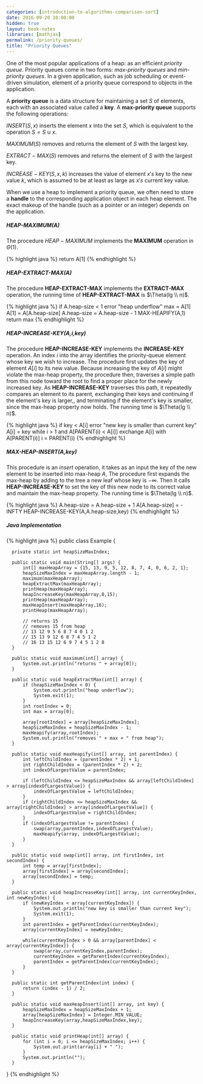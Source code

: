 ```yaml
---
categories: [introduction-to-algorithms-comparison-sort]
date: 2016-09-20 10:00:00
hidden: true
layout: book-notes
libraries: [mathjax]
permalink: /priority-queues/
title: "Priority Queues"
---
```


One of the most popular applications of a heap: as an efficient _priority queue_. Priority queues come in two forms: _max-priority queues_ and _min-priority queues_. In a given application, such as job scheduling or event-driven simulation, element of a priority queue correspond to objects in the application.

A __priority queue__ is a data structure for maintaining a set $S$ of elements, each with an associated value called a __key__. A __max-priority queue__ supports the following operations:

$INSERT(S,x)$ inserts the element $x$ into the set $S$, which is equivalent to the operation $S = S \cup {x}$.

$MAXIMUM(S)$ removes and returns the element of $S$ with the largest key.

$EXTRACT-MAX(S)$ removes and returns the element of $S$ with the largest key.

$INCREASE-KEY(S,x,k)$ increases the value of element $x's$ key to the new value $k$, which is assumed to be at least as large as $x's$ current key value.

When we use a heap to implement a priority queue, we often need to store a __handle__ to the corresponding application object in each heap element. The exact makeup of the handle (such as a pointer or an integer) depends on the application.

##### HEAP-MAXIMUM(A)

The procedure $HEAP-MAXIMUM$ implements the __MAXIMUM__ operation in $\Theta(1)$.

{% highlight java %}
    return A[1]
{% endhighlight %}

##### HEAP-EXTRACT-MAX(A)

The procedure __HEAP-EXTRACT-MAX__ implements the __EXTRACT-MAX__ operation, the running time of __HEAP-EXTRACT-MAX__ is $\Theta(lg \\ n)$.

{% highlight java %}
  if A.heap-size < 1
    error "heap underflow"
  max = A[1]
  A[1] = A[A.heap-size]
  A.heap-size = A.heap-size - 1
  MAX-HEAPIFY(A,1)
  return max
{% endhighlight %}

##### HEAP-INCREASE-KEY(A,i,key)

The procedure __HEAP-INCREASE-KEY__ implements the __INCREASE-KEY__ operation. An index $i$ into the array identifies the priority-queue element whose key we wish to increase. The procedure first updates the key of element $A[i]$ to its new value. Because increasing the key of $A[i]$ might violate the max-heap property, the procedure then, traverses a simple path from this node toward the root to find a proper place for the newly increased key. As __HEAP-INCREASE-KEY__ traverses this path, it repeatedly compares an element to its parent, exchanging their keys and continuing if the element's key is larger,, and terminating if the element's key is smaller, since the max-heap property now holds. The running time is $\Theta(lg \\ n)$.

{% highlight java %}
  if key < A[i]
    error "new key is smaller than current key"
  A[i] = key
  while i > 1 and A[PARENT(i) < A[i]]
    exchange A[i] with A[PARENT(i)]
    i = PARENT(i)
{% endhighlight %}

##### MAX-HEAP-INSERT(A,key)

This procedure is an _insert_ operation, it takes as an input the key of the new element to be inserted into max-heap $A$, The procedure first expands the max-heap by adding to the tree a new leaf whose key is $- \infty$. Then it calls __HEAP-INCREASE-KEY__ to set the key of this new node to its correct value and maintain the max-heap property. The running time is $\Theta(lg \\ n)$.

{% highlight java %}
  A.heap-size = A.heap-size + 1
  A[A.heap-size] = -INFTY
  HEAP-INCREASE-KEY(A,A.heap-size,key)
{% endhighlight %}

##### Java Implementation

{% highlight java %}
  public class Example {

      private static int heapSizeMaxIndex;

      public static void main(String[] args) {
          int[] maxHeapArray = {15, 13, 9, 5, 12, 8, 7, 4, 0, 6, 2, 1};
          heapSizeMaxIndex = maxHeapArray.length - 1;
          maximum(maxHeapArray);
          heapExtractMax(maxHeapArray);
          printHeap(maxHeapArray);
          heapIncreaseKey(maxHeapArray,8,15);
          printHeap(maxHeapArray);
          maxHeapInsert(maxHeapArray,16);
          printHeap(maxHeapArray);

          // returns 15
          // removes 15 from heap
          // 13 12 9 5 6 8 7 4 0 1 2 
          // 15 13 9 12 6 8 7 4 5 1 2 
          // 16 13 15 12 6 9 7 4 5 1 2 8 
      }

      public static void maximum(int[] array) {
          System.out.println("returns " + array[0]);
      }

      public static void heapExtractMax(int[] array) {
          if (heapSizeMaxIndex < 0) {
              System.out.println("heap underflow");
              System.exit(1);
          }
          int rootIndex = 0;
          int max = array[0];

          array[rootIndex] = array[heapSizeMaxIndex];
          heapSizeMaxIndex = heapSizeMaxIndex - 1;
          maxHeapify(array,rootIndex);
          System.out.println("removes " + max + " from heap");
      }

      public static void maxHeapify(int[] array, int parentIndex) {
          int leftChildIndex = (parentIndex * 2) + 1;
          int rightChildIndex = (parentIndex * 2) + 2;
          int indexOfLargestValue = parentIndex;

          if (leftChildIndex <= heapSizeMaxIndex && array[leftChildIndex] > array[indexOfLargestValue]) {
              indexOfLargestValue = leftChildIndex;
          }
          if (rightChildIndex <= heapSizeMaxIndex && array[rightChildIndex] > array[indexOfLargestValue]) {
              indexOfLargestValue = rightChildIndex;
          }
          if (indexOfLargestValue != parentIndex) {
              swap(array,parentIndex,indexOfLargestValue);
              maxHeapify(array, indexOfLargestValue);
          }
      }

      public static void swap(int[] array, int firstIndex, int secondIndex) {
          int temp = array[firstIndex];
          array[firstIndex] = array[secondIndex];
          array[secondIndex] = temp;
      }

      public static void heapIncreaseKey(int[] array, int currentKeyIndex, int newKeyIndex) {
          if (newKeyIndex < array[currentKeyIndex]) {
              System.out.println("new key is smaller than current key");
              System.exit(1);
          }
          int parentIndex = getParentIndex(currentKeyIndex);
          array[currentKeyIndex] = newKeyIndex;

          while(currentKeyIndex > 0 && array[parentIndex] < array[currentKeyIndex]) {
              swap(array,currentKeyIndex,parentIndex);
              currentKeyIndex = getParentIndex(currentKeyIndex);
              parentIndex = getParentIndex(currentKeyIndex);
          }
      }

      public static int getParentIndex(int index) {
          return (index - 1) / 2;
      }

      public static void maxHeapInsert(int[] array, int key) {
          heapSizeMaxIndex = heapSizeMaxIndex + 1;
          array[heapSizeMaxIndex] = Integer.MIN_VALUE;
          heapIncreaseKey(array,heapSizeMaxIndex,key);
      }

      public static void printHeap(int[] array) {
          for (int i = 0; i <= heapSizeMaxIndex; i++) {
              System.out.print(array[i] + " ");
          }
          System.out.println("");
      }
  }
{% endhighlight %}